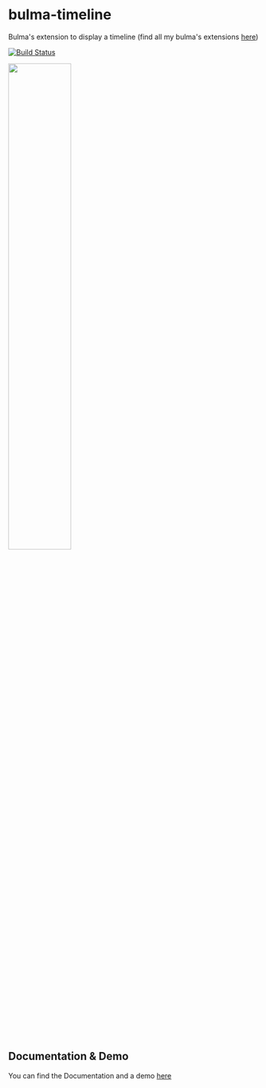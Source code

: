 # bulma-timeline
Bulma's extension to display a timeline
(find all my bulma's extensions [here](https://wikiki.github.io/bulma-extensions/overview))

[![Build Status](https://travis-ci.org/Wikiki/bulma-timeline.svg?branch=master)](https://travis-ci.org/Wikiki/bulma-timeline)

<img src="https://img4.hostingpics.net/pics/887099ScreenShot20170812at150229.png" width="50%">

Documentation & Demo
---
You can find the Documentation and a demo [here](https://wikiki.github.io/bulma-extensions/timeline)
